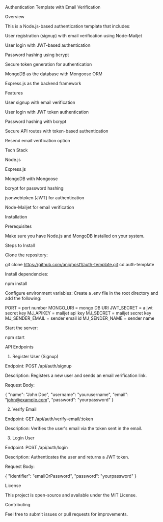 Authentication Template with Email Verification

Overview

This is a Node.js-based authentication template that includes:

User registration (signup) with email verification using Node-Mailjet

User login with JWT-based authentication

Password hashing using bcrypt

Secure token generation for authentication

MongoDB as the database with Mongoose ORM

Express.js as the backend framework

Features

User signup with email verification

User login with JWT token authentication

Password hashing with bcrypt

Secure API routes with token-based authentication

Resend email verification option

Tech Stack

Node.js

Express.js

MongoDB with Mongoose

bcrypt for password hashing

jsonwebtoken (JWT) for authentication

Node-Mailjet for email verification

Installation

Prerequisites

Make sure you have Node.js and MongoDB installed on your system.

Steps to Install

Clone the repository:

git clone https://github.com/anighost1/auth-template.git
cd auth-template

Install dependencies:

npm install

Configure environment variables:
Create a .env file in the root directory and add the following:

PORT = port number
MONGO_URI = mongo DB URI
JWT_SECRET = a jwt secret key
MJ_APIKEY = mailjet api key
MJ_SECRET = mailjet secret key
MJ_SENDER_EMAIL = sender email id
MJ_SENDER_NAME = sender name


Start the server:

npm start

API Endpoints

1. Register User (Signup)

Endpoint: POST /api/auth/signup

Description: Registers a new user and sends an email verification link.

Request Body:

{
  "name": "John Doe",
  "username": "yourusername",
  "email": "john@example.com",
  "password": "yourpassword"
}


2. Verify Email

Endpoint: GET /api/auth/verify-email/:token

Description: Verifies the user's email via the token sent in the email.

3. Login User

Endpoint: POST /api/auth/login

Description: Authenticates the user and returns a JWT token.

Request Body:

{
  "identifier": "emailOrPassword",
  "password": "yourpassword"
}

License

This project is open-source and available under the MIT License.

Contributing

Feel free to submit issues or pull requests for improvements.